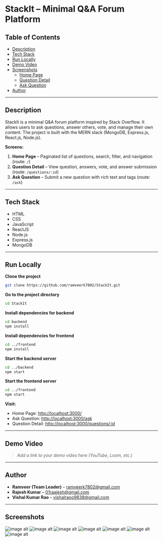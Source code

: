# StackIt – Minimal Q&A Forum Platform

## Table of Contents

- [Description](#description)
- [Tech Stack](#tech-stack)
- [Run Locally](#run-locally)
- [Demo Video](#demo-video)
- [Screenshots](#screenshots)
  - [Home Page](#home-page)
  - [Question Detail](#question-detail)
  - [Ask Question](#ask-question)
- [Author](#author)

---

## Description

StackIt is a minimal Q&A forum platform inspired by Stack Overflow. It allows users to ask questions, answer others, vote, and manage their own content. The project is built with the MERN stack (MongoDB, Express.js, React.js, Node.js).

**Screens:**

1. **Home Page** – Paginated list of questions, search, filter, and navigation (route: `/`)
2. **Question Detail** – View question, answers, vote, and answer submission (route: `/questions/:id`)
3. **Ask Question** – Submit a new question with rich text and tags (route: `/ask`)

---

## Tech Stack

- HTML
- CSS
- JavaScript
- ReactJS
- Node.js
- Express.js
- MongoDB

---

## Run Locally

**Clone the project**

```bash
git clone https://github.com/ramveerk7802/StackIt.git
```

**Go to the project directory**

```bash
cd StackIt
```

**Install dependencies for backend**

```bash
cd backend
npm install
```

**Install dependencies for frontend**

```bash
cd ../frontend
npm install
```

**Start the backend server**

```bash
cd ../backend
npm start
```

**Start the frontend server**

```bash
cd ../frontend
npm start
```

**Visit:**

- Home Page: [http://localhost:3000/](http://localhost:3000/)
- Ask Question: [http://localhost:3000/ask](http://localhost:3000/ask)
- Question Detail: [http://localhost:3000/questions/:id](http://localhost:3000/questions/:id)

---

## Demo Video

> _Add a link to your demo video here (YouTube, Loom, etc.)_

---

## Author

- **Ramveer (Team Leader)** – ramveerk7802@gmail.com
- **Rajesh Kumar** – 01raajesh@gmail.com
- **Vishal Kumar Rao** – vishalraoo9838@gmail.com

---

## Screenshots

![image alt](https://github.com/ramveerk7802/StackIt/blob/721d914de47d5d5558ace6108669a1250d788c03/img1.png)
![image alt](https://github.com/ramveerk7802/StackIt/blob/42d65479c21c89c0d47dbf5e299fd58988aed961/img2.png)
![image alt](https://github.com/ramveerk7802/StackIt/blob/beab8b76889b96295ab52b23fa27f3caf34f48cb/img3.png)
![image alt](https://github.com/ramveerk7802/StackIt/blob/beab8b76889b96295ab52b23fa27f3caf34f48cb/img4.png)
![image alt](https://github.com/ramveerk7802/StackIt/blob/beab8b76889b96295ab52b23fa27f3caf34f48cb/img5.png)
![image alt](https://github.com/ramveerk7802/StackIt/blob/beab8b76889b96295ab52b23fa27f3caf34f48cb/img6.png)
![image alt](https://github.com/ramveerk7802/StackIt/blob/beab8b76889b96295ab52b23fa27f3caf34f48cb/img7.png)
